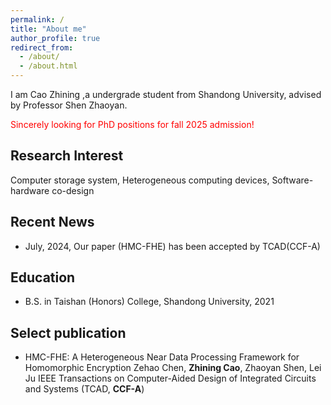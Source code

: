 ```yaml
---
permalink: /
title: "About me"
author_profile: true
redirect_from: 
  - /about/
  - /about.html
---
```


I am Cao Zhining ,a undergrade student from Shandong University, advised by Professor Shen Zhaoyan.

<font color="red"> Sincerely looking for PhD positions for fall 2025 admission! </font>

Research Interest
---------
Computer storage system, Heterogeneous computing devices, Software-hardware co-design

Recent News
---------
* July, 2024, Our paper (HMC-FHE) has been accepted by TCAD(CCF-A)

Education
---------
* B.S. in Taishan (Honors) College, Shandong University, 2021

Select publication
---------
* HMC-FHE: A Heterogeneous Near Data Processing Framework for Homomorphic Encryption
  Zehao Chen, **Zhining Cao**, Zhaoyan Shen, Lei Ju
  IEEE Transactions on Computer-Aided Design of Integrated Circuits and Systems (TCAD, **CCF-A**)